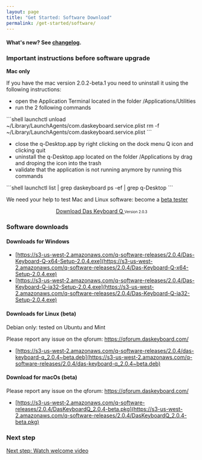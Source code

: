 ```yaml
---
layout: page
title: "Get Started: Software Download"
permalink: /get-started/software/
---
```


#### What's new? See <a href="{{site.baseurl}}/updates/changelog/">changelog</a>.

### Important instructions before software upgrade

**Mac only**

If you have the mac version 2.0.2-beta.1 you need to uninstall it using the following instructions:

- open the Application Terminal located in the folder /Applications/Utilities
- run the 2 following commands

<div class="code-response" markdown="1">
```shell 
launchctl unload ~/Library/LaunchAgents/com.daskeyboard.service.plist
rm -f ~/Library/LaunchAgents/com.daskeyboard.service.plist
```
</div>

- close the q-Desktop.app by right clicking on the dock menu Q icon and clicking quit
- uninstall the q-Desktop.app located on the folder /Applications by drag and droping the icon into the trash
- validate that the application is not running anymore by running this commands

<div class="code-response" markdown="1">
```shell 
launchctl list | grep daskeyboard ps -ef | grep q-Desktop 
```
</div>

We need your help to test Mac and Linux software: become a [beta tester](https://docs.google.com/forms/d/e/1FAIpQLSdpQgxCFNOxWbiUu8PImeNb_je11C9-GguJRFGwK_Uf0YFmBw/viewform)

<div class="homepage__button_row">
  <div style="text-align:center;">
    <a style="margin-right:0px;"
      href="https://s3-us-west-2.amazonaws.com/q-software-releases/2.0.4/Das-Keyboard-Q-ia32-Setup-2.0.3.exe"
      class="get-started-button"
      id="software-download-button">Download Das&nbsp;Keyboard&nbsp;Q </a>
    <small>
      <small id="software-version-number">Version 2.0.3</small>
    </small>
  </div>
</div>


### Software downloads

#### Downloads for Windows

- [https://s3-us-west-2.amazonaws.com/q-software-releases/2.0.4/Das-Keyboard-Q-x64-Setup-2.0.4.exe](https://s3-us-west-2.amazonaws.com/q-software-releases/2.0.4/Das-Keyboard-Q-x64-Setup-2.0.4.exe)
- [https://s3-us-west-2.amazonaws.com/q-software-releases/2.0.4/Das-Keyboard-Q-ia32-Setup-2.0.4.exe](https://s3-us-west-2.amazonaws.com/q-software-releases/2.0.4/Das-Keyboard-Q-ia32-Setup-2.0.4.exe)

#### Downloads for Linux (beta)

Debian only: tested on Ubuntu and Mint

Please report any issue on the qforum: https://qforum.daskeyboard.com/

- [https://s3-us-west-2.amazonaws.com/q-software-releases/2.0.4/das-keyboard-q_2.0.4~beta.deb](https://s3-us-west-2.amazonaws.com/q-software-releases/2.0.4/das-keyboard-q_2.0.4~beta.deb)

#### Download for macOs (beta)

Please report any issue on the qforum: https://qforum.daskeyboard.com/

- [https://s3-us-west-2.amazonaws.com/q-software-releases/2.0.4/DasKeyboardQ_2.0.4-beta.pkg](https://s3-us-west-2.amazonaws.com/q-software-releases/2.0.4/DasKeyboardQ_2.0.4-beta.pkg)

### Next step

[Next step: Watch welcome video]({{site.baseurl}}/get-started/welcome-video/)
